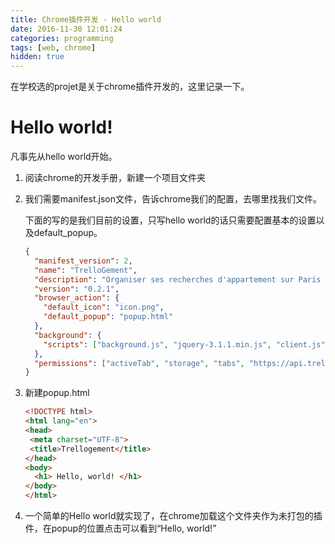 ```yaml
---
title: Chrome插件开发 - Hello world
date: 2016-11-30 12:01:24
categories: programming
tags: [web, chrome]
hidden: true
---
```


在学校选的projet是关于chrome插件开发的，这里记录一下。

# Hello world!

凡事先从hello world开始。

1. 阅读chrome的开发手册，新建一个项目文件夹

2. 我们需要manifest.json文件，告诉chrome我们的配置，去哪里找我们文件。

   下面的写的是我们目前的设置，只写hello world的话只需要配置基本的设置以及default_popup。

   ```json
   {
     "manifest_version": 2,
     "name": "TrelloGement",
     "description": "Organiser ses recherches d'appartement sur Paris grâce à Trello!",
     "version": "0.2.1",
     "browser_action": {
       "default_icon": "icon.png",
       "default_popup": "popup.html"
     },
     "background": {
       "scripts": ["background.js", "jquery-3.1.1.min.js", "client.js"]
     },
     "permissions": ["activeTab", "storage", "tabs", "https://api.trello.com/*", "https://trello.com/*"]
   }
   ```

3. 新建popup.html

   ```html
   <!DOCTYPE html>
   <html lang="en">
   <head>
   	<meta charset="UTF-8">
   	<title>Trellogement</title>
   </head>
   <body>
     <h1> Hello, world! </h1>
   </body>
   </html>
   ```

4. 一个简单的Hello world就实现了，在chrome加载这个文件夹作为未打包的插件，在popup的位置点击可以看到“Hello, world!”

